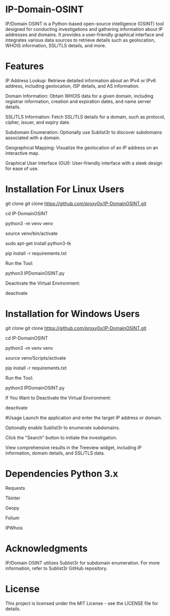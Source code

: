 
# IP-Domain-OSINT

IP/Domain OSINT is a Python-based open-source intelligence (OSINT) tool designed for conducting investigations and gathering information about IP addresses and domains. It provides a user-friendly graphical interface and integrates various data sources to retrieve details such as geolocation, WHOIS information, SSL/TLS details, and more.

# Features
IP Address Lookup: Retrieve detailed information about an IPv4 or IPv6 address, including geolocation, ISP details, and AS information.

Domain Information: Obtain WHOIS data for a given domain, including registrar information, creation and expiration dates, and name server details.

SSL/TLS Information: Fetch SSL/TLS details for a domain, such as protocol, cipher, issuer, and expiry date.

Subdomain Enumeration: Optionally use Sublist3r to discover subdomains associated with a domain.

Geographical Mapping: Visualize the geolocation of an IP address on an interactive map.

Graphical User Interface (GUI): User-friendly interface with a sleek design for ease of use.

# Installation For Linux Users

git clone git clone https://github.com/proxy0x/IP-DomainOSINT.git

cd IP-DomainOSINT

python3 -m venv venv

source venv/bin/activate

sudo apt-get install python3-tk

pip install -r requirements.txt

Run the Tool:

python3 IPDomainOSINT.py

Deactivate the Virtual Environment:

deactivate

# Installation for Windows Users 
git clone git clone https://github.com/proxy0x/IP-DomainOSINT.git

cd IP-DomainOSINT

python3 -m venv venv

source venv/Scripts/activate

pip install -r requirements.txt

Run the Tool:

python3 IPDomainOSINT.py

If You Want to Deactivate the Virtual Environment:

deactivate

#Usage 
Launch the application and enter the target IP address or domain.

Optionally enable Sublist3r to enumerate subdomains.

Click the "Search" button to initiate the investigation.

View comprehensive results in the Treeview widget, including IP information, domain details, and SSL/TLS data.

# Dependencies Python 3.x

Requests

Tkinter

Geopy

Folium

IPWhois

# Acknowledgments 
IP/Domain OSINT utilizes Sublist3r for subdomain enumeration. For more information, refer to Sublist3r GitHub repository.

# License 
This project is licensed under the MIT License - see the LICENSE file for details.
